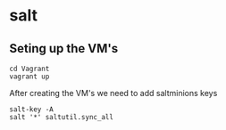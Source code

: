 # salt


## Seting up the VM's

```
cd Vagrant
vagrant up
```

After creating the VM's we need to add saltminions keys

```
salt-key -A
salt '*' saltutil.sync_all
```
